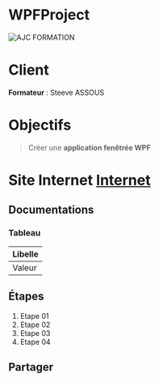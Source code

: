 # WPFProject

![AJC FORMATION](https://www.ajc-formation.fr/wp-content/uploads/2024/10/cropped-Logotype_AJC_Formation_bleu-480x293.png)

# Client

**Formateur**   	:  	Steeve ASSOUS 

# Objectifs
> Créer une  **application fenêtrée WPF** 


# Site Internet [Internet](http://www.ajc-formation.fr)


## Documentations


### Tableau 

|     Libelle    |
|----------------|
|  Valeur        |

## Étapes

1. Etape 01
2. Etape 02
3. Etape 03
4. Etape 04

## Partager


